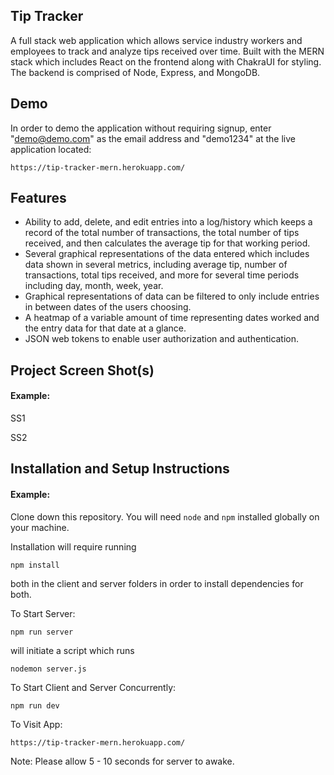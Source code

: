 ## Tip Tracker 

A full stack web application which allows service industry workers and employees to track and analyze tips received over time. Built with the MERN stack which includes React on the frontend along with ChakraUI for styling. The backend is comprised of Node, Express, and MongoDB. 

## Demo

In order to demo the application without requiring signup, enter "demo@demo.com" as the email address and "demo1234" at the live application located:

`https://tip-tracker-mern.herokuapp.com/`  


## Features
- Ability to add, delete, and edit entries into a log/history which keeps a record of the total number of transactions, the total number of tips received, and then calculates the average tip for that working period.
- Several graphical representations of the data entered which includes data shown in several metrics, including average tip, number of transactions, total tips received, and more for several time periods including day, month, week, year. 
- Graphical representations of data can be filtered to only include entries in between dates of the users choosing. 
- A heatmap of a variable amount of time representing dates worked and the entry data for that date at a glance. 
- JSON web tokens to enable user authorization and authentication. 

## Project Screen Shot(s)

#### Example:   

SS1

SS2

## Installation and Setup Instructions

#### Example:  

Clone down this repository. You will need `node` and `npm` installed globally on your machine.  

Installation will require running

`npm install`  

both in the client and server folders in order to install dependencies for both.


To Start Server:

`npm run server`

will initiate a script which runs 

`nodemon server.js`

To Start Client and Server Concurrently:

`npm run dev`

To Visit App:

`https://tip-tracker-mern.herokuapp.com/`  

Note: Please allow 5 - 10 seconds for server to awake.